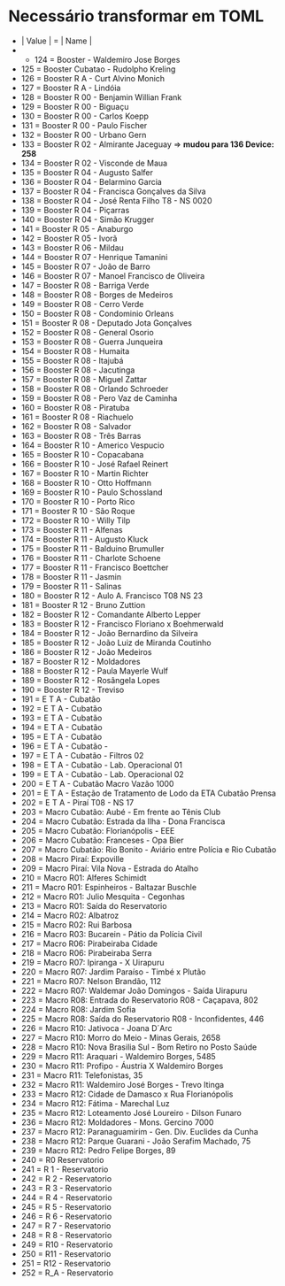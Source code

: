 # Necessário transformar em TOML

* | Value | = | Name | 
* - 124 = Booster - Waldemiro Jose Borges <br />
* 125 = Booster Cubatao - Rudolpho Kreling <br />
* 126 = Booster R A - Curt Alvino Monich <br />
* 127 = Booster R A - Lind&oacute;ia 
* 128 = Booster R 00 - Benjamin Willian Frank 
* 129 = Booster R 00 - Bigua&ccedil;u 
* 130 = Booster R 00 - Carlos Koepp 
* 131 = Booster R 00 - Paulo Fischer 
* 132 = Booster R 00 - Urbano Gern 
* 133 = Booster R 02 - Almirante Jaceguay => **mudou para 136
Device: 258**
* 134 = Booster R 02 - Visconde de Maua 
* 135 = Booster R 04 - Augusto Salfer 
* 136 = Booster R 04 - Belarmino Garcia 
* 137 = Booster R 04 - Francisca Gon&ccedil;alves da Silva 
* 138 = Booster R 04 - Jos&eacute; Renta Filho T8 - NS 0020
* 139 = Booster R 04 - Pi&ccedil;arras 
* 140 = Booster R 04 - Sim&atilde;o Krugger 
* 141 = Booster R 05 - Anaburgo 
* 142 = Booster R 05 - Ivor&atilde; 
* 143 = Booster R 06 - Mildau 
* 144 = Booster R 07 - Henrique Tamanini 
* 145 = Booster R 07 - Jo&atilde;o de Barro 
* 146 = Booster R 07 - Manoel Francisco de Oliveira 
* 147 = Booster R 08 - Barriga Verde 
* 148 = Booster R 08 - Borges de Medeiros 
* 149 = Booster R 08 - Cerro Verde 
* 150 = Booster R 08 - Condominio Orleans 
* 151 = Booster R 08 - Deputado Jota Gon&ccedil;alves 
* 152 = Booster R 08 - General Osorio 
* 153 = Booster R 08 - Guerra Junqueira 
* 154 = Booster R 08 - Humaita 
* 155 = Booster R 08 - Itajub&aacute; 
* 156 = Booster R 08 - Jacutinga 
* 157 = Booster R 08 - Miguel Zattar 
* 158 = Booster R 08 - Orlando Schroeder 
* 159 = Booster R 08 - Pero Vaz de Caminha 
* 160 = Booster R 08 - Piratuba 
* 161 = Booster R 08 - Riachuelo 
* 162 = Booster R 08 - Salvador 
* 163 = Booster R 08 - Tr&ecirc;s Barras 
* 164 = Booster R 10 - Americo Vespucio 
* 165 = Booster R 10 - Copacabana 
* 166 = Booster R 10 - Jos&eacute; Rafael Reinert 
* 167 = Booster R 10 - Martin Richter 
* 168 = Booster R 10 - Otto Hoffmann 
* 169 = Booster R 10 - Paulo Schossland 
* 170 = Booster R 10 - Porto Rico 
* 171 = Booster R 10 - S&atilde;o Roque 
* 172 = Booster R 10 - Willy Tilp 
* 173 = Booster R 11 - Alfenas 
* 174 = Booster R 11 - Augusto Kluck 
* 175 = Booster R 11 - Balduino Brumuller 
* 176 = Booster R 11 - Charlote Schoene 
* 177 = Booster R 11 - Francisco Boettcher 
* 178 = Booster R 11 - Jasmin 
* 179 = Booster R 11 - Salinas 
* 180 = Booster R 12 - Aulo A. Francisco T08 NS 23
* 181 = Booster R 12 - Bruno Zuttion 
* 182 = Booster R 12 - Comandante Alberto Lepper 
* 183 = Booster R 12 - Francisco Floriano x Boehmerwald 
* 184 = Booster R 12 - Jo&atilde;o Bernardino da Silveira 
* 185 = Booster R 12 - Jo&atilde;o Luiz de Miranda Coutinho
* 186 = Booster R 12 - Jo&atilde;o Medeiros 
* 187 = Booster R 12 - Moldadores 
* 188 = Booster R 12 - Paula Mayerle Wulf 
* 189 = Booster R 12 - Ros&acirc;ngela Lopes 
* 190 = Booster R 12 - Treviso 
* 191 = E T A - Cubat&atilde;o 
* 192 = E T A - Cubat&atilde;o 
* 193 = E T A - Cubat&atilde;o 
* 194 = E T A - Cubat&atilde;o 
* 195 = E T A - Cubat&atilde;o 
* 196 = E T A - Cubat&atilde;o - 
* 197 = E T A - Cubat&atilde;o - Filtros 02
* 198 = E T A - Cubat&atilde;o - Lab. Operacional 01
* 199 = E T A - Cubat&atilde;o - Lab. Operacional 02
* 200 = E T A - Cubat&atilde;o Macro Vaz&atilde;o 1000 
* 201 = E T A - Esta&ccedil;&atilde;o de Tratamento de Lodo da ETA Cubat&atilde;o Prensa
* 202 = E T A - Pira&iacute; T08 - NS 17
* 203 = Macro Cubat&atilde;o: Aub&eacute; - Em frente ao T&ecirc;nis Club 
* 204 = Macro Cubat&atilde;o: Estrada da Ilha - Dona Francisca 
* 205 = Macro Cubat&atilde;o: Florian&oacute;polis - EEE 
* 206 = Macro Cubat&atilde;o: Franceses - Opa Bier 
* 207 = Macro Cubat&atilde;o: Rio Bonito - Avi&aacute;rio entre Pol&iacute;cia e Rio Cubat&atilde;o 
* 208 = Macro Pira&iacute;: Expoville 
* 209 = Macro Pira&iacute;: Vila Nova - Estrada do Atalho 
* 210 = Macro R01: Alferes Schimidt 
* 211 = Macro R01: Espinheiros - Baltazar Buschle 
* 212 = Macro R01: Julio Mesquita - Cegonhas 
* 213 = Macro R01: Sa&iacute;da do Reservatorio 
* 214 = Macro R02: Albatroz 
* 215 = Macro R02: Rui Barbosa
* 216 = Macro R03: Bucarein - P&aacute;tio da Pol&iacute;cia Civil 
* 217 = Macro R06: Pirabeiraba Cidade 
* 218 = Macro R06: Pirabeiraba Serra 
* 219 = Macro R07: Ipiranga - X Uirapuru 
* 220 = Macro R07: Jardim Para&iacute;so - Timb&eacute; x Plut&atilde;o 
* 221 = Macro R07: Nelson Brand&atilde;o, 112 
* 222 = Macro R07: Waldemar Jo&atilde;o Domingos - Sa&iacute;da Uirapuru
* 223 = Macro R08: Entrada do Reservatorio R08 - Ca&ccedil;apava, 802 
* 224 = Macro R08: Jardim Sofia 
* 225 = Macro R08: Sa&iacute;da do Reservatorio R08 - Inconfidentes, 446 
* 226 = Macro R10: Jativoca - Joana D&acute;Arc 
* 227 = Macro R10: Morro do Meio - Minas Gerais, 2658 
* 228 = Macro R10: Nova Brasilia Sul - Bom Retiro no Posto Sa&uacute;de
* 229 = Macro R11: Araquari - Waldemiro Borges, 5485 
* 230 = Macro R11: Profipo - &Aacute;ustria X Waldemiro Borges 
* 231 = Macro R11: Telefonistas, 35 
* 232 = Macro R11: Waldemiro Jos&eacute; Borges - Trevo Itinga 
* 233 = Macro R12: Cidade de Damasco x Rua Florian&oacute;polis 
* 234 = Macro R12: F&aacute;tima - Marechal Luz 
* 235 = Macro R12: Loteamento Jos&eacute; Loureiro - Dilson Funaro 
* 236 = Macro R12: Moldadores - Mons. Gercino 7000 
* 237 = Macro R12: Paranaguamirim - Gen. Div. Euclides da Cunha 
* 238 = Macro R12: Parque Guarani - Jo&atilde;o Serafim Machado, 75 
* 239 = Macro R12: Pedro Felipe Borges, 89 
* 240 = R0 Reservatorio
* 241 = R 1 - Reservatorio
* 242 = R 2 - Reservatorio
* 243 = R 3 - Reservatorio
* 244 = R 4 - Reservatorio
* 245 = R 5 - Reservatorio
* 246 = R 6 - Reservatorio
* 247 = R 7 - Reservatorio
* 248 = R 8 - Reservatorio
* 249 = R10 - Reservatorio
* 250 = R11 - Reservatorio
* 251 = R12 - Reservatorio
* 252 = R_A - Reservatorio
